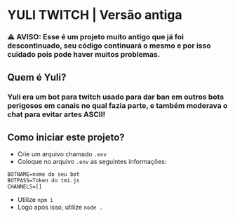 # YULI TWITCH | Versão antiga
### ⚠ AVISO: Esse é um projeto muito antigo que já foi descontinuado, seu código continuará o mesmo e por isso cuidado pois pode haver muitos problemas.

## Quem é Yuli?

### Yuli era um bot para twitch usado para dar ban em outros bots perigosos em canais no qual fazia parte, e também moderava o chat para evitar artes ASCII!

## Como iniciar este projeto?
- Crie um arquivo chamado `.env`
- Coloque no arquivo `.env` as seguintes informações:
```dotenv
BOTNAME=nome do seu bot
BOTPASS=Token do tmi.js
CHANNELS=[]
```
- Utilize `npm i`
- Logo após isso, utilize `node .`
